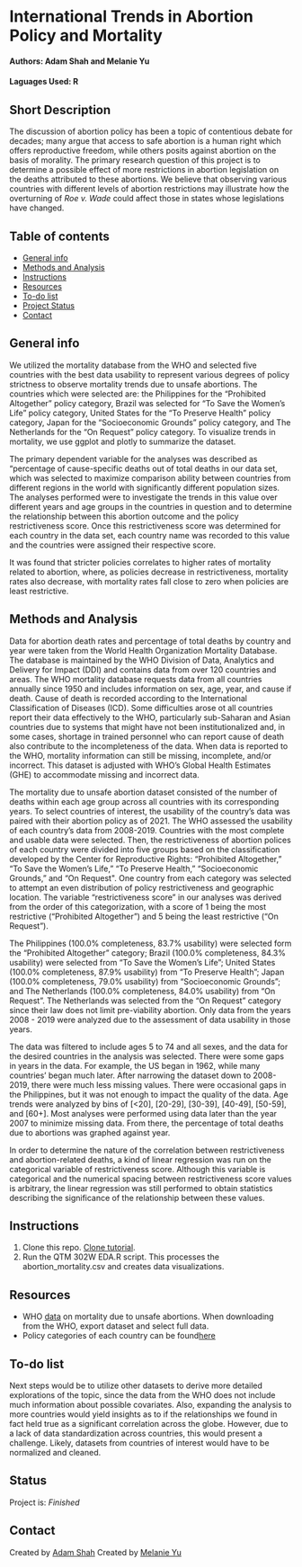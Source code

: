 # International Trends in Abortion Policy and Mortality

#### Authors: Adam Shah and Melanie Yu

#### Laguages Used: R

## Short Description

The discussion of abortion policy has been a topic of contentious debate for decades; many argue that access to safe abortion is a human right which offers reproductive freedom, while others posits against abortion on the basis of morality. The primary research question of this project is to determine a possible effect of more restrictions in abortion legislation on the deaths attributed to these abortions. We believe that observing various countries with different levels of abortion restrictions may illustrate how the overturning of _Roe v. Wade_ could affect those in states whose legislations have changed.

## Table of contents

- [General info](#general-info)
- [Methods and Analysis](#methods-and-analysis)
- [Instructions](#Instructions)
- [Resources](#Resources)
- [To-do list](#to-do-list)
- [Project Status](#status)
- [Contact](#contact)

## General info

We utilized the mortality database from the WHO and selected five countries with the best data usability to represent various degrees of policy strictness to observe mortality trends due to unsafe abortions. The countries which were selected are: the Philippines for the “Prohibited Altogether” policy category, Brazil was selected for “To Save the Women’s Life” policy category, United States for the “To Preserve Health” policy category, Japan for the “Socioeconomic Grounds” policy category, and The Netherlands for the “On Request” policy category. To visualize trends in mortality, we use ggplot and plotly to summarize the dataset.

The primary dependent variable for the analyses was described as “percentage of cause-specific deaths out of total deaths in our data set, which was selected to maximize comparison ability between countries from different regions in the world with significantly different population sizes. The analyses performed were to investigate the trends in this value over different years and age groups in the countries in question and to determine the relationship between this abortion outcome and the policy restrictiveness score. Once this restrictiveness score was determined for each country in the data set, each country name was recorded to this value and the countries were assigned their respective score.

It was found that stricter policies correlates to higher rates of mortality related to abortion, where, as policies decrease in restrictiveness, mortality rates also decrease, with mortality rates fall close to zero when policies are least restrictive.

## Methods and Analysis

Data for abortion death rates and percentage of total deaths by country and year were taken from the World Health Organization Mortality Database. The database is maintained by the WHO Division of Data, Analytics and Delivery for Impact (DDI) and contains data from over 120 countries and areas. The WHO mortality database requests data from all countries annually since 1950 and includes information on sex, age, year, and cause if death. Cause of death is recorded according to the International Classification of Diseases (ICD). Some difficulties arose ot all countries report their data effectively to the WHO, particularly sub-Saharan and Asian countries due to systems that might have not been institutionalized and, in some cases, shortage in trained personnel who can report cause of death also contribute to the incompleteness of the data. When data is reported to the WHO, mortality information can still be missing, incomplete, and/or incorrect. This dataset is adjusted with WHO’s Global Health Estimates (GHE) to accommodate missing and incorrect data.

The mortality due to unsafe abortion dataset consisted of the number of deaths within each age group across all countries with its corresponding years. To select countries of interest, the usability of the country’s data was paired with their abortion policy as of 2021. The WHO assessed the usability of each country’s data from 2008-2019. Countries with the most complete and usable data were selected. Then, the restrictiveness of abortion polices of each country were divided into five groups based on the classification developed by the Center for Reproductive Rights: “Prohibited Altogether,” “To Save the Women’s Life,” “To Preserve Health,” “Socioeconomic Grounds,” and “On Request". One country from each category was selected to attempt an even distribution of policy restrictiveness and geographic location. The variable “restrictiveness score” in our analyses was derived from the order of this categorization, with a score of 1 being the most restrictive (“Prohibited Altogether”) and 5 being the least restrictive (“On Request”).

The Philippines (100.0% completeness, 83.7% usability) were selected form the “Prohibited Altogether” category; Brazil (100.0% completeness, 84.3% usability) were selected from “To Save the Women’s Life”; United States (100.0% completeness, 87.9% usability) from “To Preserve Health”; Japan (100.0% completeness, 79.0% usability) from “Socioeconomic Grounds”; and The Netherlands (100.0% completeness, 84.0% usability) from “On Request”. The Netherlands was selected from the “On Request” category since their law does not limit pre-viability abortion. Only data from the years 2008 - 2019 were analyzed due to the assessment of data usability in those years.

The data was filtered to include ages 5 to 74 and all sexes, and the data for the desired countries in the analysis was selected. There were some gaps in years in the data. For example, the US began in 1962, while many countries’ began much later. After narrowing the dataset down to 2008-2019, there were much less missing values. There were occasional gaps in the Philippines, but it was not enough to impact the quality of the data. Age trends were analyzed by bins of [<20], [20-29], [30-39], [40-49], [50-59], and [60+]. Most analyses were performed using data later than the year 2007 to minimize missing data. From there, the percentage of total deaths due to abortions was graphed against year.

In order to determine the nature of the correlation between restrictiveness and abortion-related deaths, a kind of linear regression was run on the categorical variable of restrictiveness score. Although this variable is categorical and the numerical spacing between restrictiveness score values is arbitrary, the linear regression was still performed to obtain statistics describing the significance of the relationship between these values.

## Instructions

1. Clone this repo. [Clone tutorial](https://docs.github.com/en/repositories/creating-and-managing-repositories/cloning-a-repository).
2. Run the QTM 302W EDA.R script. This processes the abortion_mortality.csv and creates data visualizations.

## Resources

- WHO [data](https://platform.who.int/mortality/themes/theme-details/topics/indicator-groups/indicator-group-details/MDB/abortion) on mortality due to unsafe abortions. When downloading from the WHO, export dataset and select full data.
- Policy categories of each country can be found[here](https://reproductiverights.org/maps/abortion-laws-by-state/)

## To-do list

Next steps would be to utilize other datasets to derive more detailed explorations of the topic, since the data from the WHO does not include much information about possible covariates. Also, expanding the analysis to more countries would yield insights as to if the relationships we found in fact held true as a significant correlation across the globe. However, due to a lack of data standardization across countries, this would present a challenge. Likely, datasets from countries of interest would have to be normalized and cleaned.

## Status

Project is: _Finished_

## Contact

Created by [Adam Shah](adam.shah@emory.edu)
Created by [Melanie Yu](melanie.feng.yu@emory.edu)
